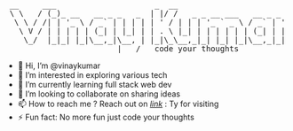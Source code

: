 <pre>
 __     ___                     _  __                                ![](https://komarev.com/ghpvc/?username=vinaykumar0410)
 \ \   / (_)_ __   __ _ _   _  | |/ /   _ _ __ ___   __ _ _ __       ![](https://komarev.com/ghpvc/?username=your-github-username&color=blueviolet)
  \ \ / /| | '_ \ / _` | | | | | ' / | | | '_ ` _ \ / _` | '__|      ![](https://komarev.com/ghpvc/?username=your-github-username&style=for-the-badge)
   \ V / | | | | | (_| | |_| | | . \ |_| | | | | | | (_| | |         ![](https://komarev.com/ghpvc/?username=your-github-username&abbreviated=true)
    \_/  |_|_| |_|\__,_|\__, | |_|\_\__,_|_| |_| |_|\__,_|_|       
                        |___/   code your thoughts                              
</pre>

- 👋 Hi, I’m @vinaykumar
- 👀 I’m interested in exploring various tech 
- 🌱 I’m currently learning full stack web dev
- 💞️ I’m looking to collaborate on sharing ideas
- 📫 How to reach me ? Reach out on <em><a href='https://www.linkedin.com/in/vinaykumar0517/'>link</a></em> : Ty for visiting
- ⚡ Fun fact: No more fun just code your thoughts

<!---
vinaykumar0410/vinaykumar0410 is a ✨ special ✨ repository because its `README.md` (this file) appears on your GitHub profile.
You can click the Preview link to take a look at your changes.
--->
